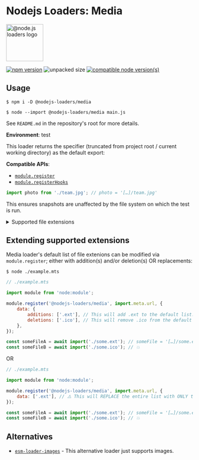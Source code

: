 # Nodejs Loaders: Media

<img src="https://raw.githubusercontent.com/nodejs-loaders/nodejs-loaders/refs/heads/main/logo.svg" height="100" width="100" alt="@node.js loaders logo" />

[![npm version](https://img.shields.io/npm/v/@nodejs-loaders/media.svg)](https://www.npmjs.com/package/@nodejs-loaders/media)
![unpacked size](https://img.shields.io/npm/unpacked-size/@nodejs-loaders/media)
[![compatible node version(s)](https://img.shields.io/node/v/@nodejs-loaders/media.svg)](https://nodejs.org/download)

## Usage

```console
$ npm i -D @nodejs-loaders/media
```

```console
$ node --import @nodejs-loaders/media main.js
```

See `README.md` in the repository's root for more details.

**Environment**: test

This loader returns the specifier (truncated from project root / current working directory) as the default export:

**Compatible APIs**:

* [`module.register`](https://nodejs.org/api/module.html#moduleregisterspecifier-parenturl-options)
* [`module.registerHooks`](https://nodejs.org/api/module.html#moduleregisterhooksoptions)

```js
import photo from './team.jpg'; // photo = '[…]/team.jpg'
```

This ensures snapshots are unaffected by the file system on which the test is run.

<details>
<summary>Supported file extensions</summary>

Audio/Video:
* `.av1`
* `.mp3`
* `.mp3`
* `.mp4`
* `.ogg`
* `.webm`

Documents:
* `.epub`
* `.pdf`

Images:

* `.avif`
* `.gif`
* `.ico`
* `.jpeg`
* `.jpg`
* `.png`
* `.webp`
</details>

## Extending supported extensions

Media loader's default list of file extenions can be modified via `module.register`; either with addition(s) and/or deletion(s) OR replacements:

```console
$ node ./example.mts
```

```js
// ./example.mts

import module from 'node:module';

module.register('@nodejs-loaders/media', import.meta.url, {
	data: {
		additions: ['.ext'], // This will add .ext to the default list.
		deletions: ['.ico'], // This will remove .ico from the default list.
	},
});

const someFileA = await import('./some.ext'); // someFile = '[…]/some.ext'
const someFileB = await import('./some.ico'); // 💥
```

OR

```js
// ./example.mts

import module from 'node:module';

module.register('@nodejs-loaders/media', import.meta.url, {
	data: ['.ext'], // ⚠️ This will REPLACE the entire list with ONLY the .ext file extension.
});

const someFileA = await import('./some.ext'); // someFile = '[…]/some.ext'
const someFileB = await import('./some.ico'); // 💥
```

## Alternatives

* [`esm-loader-images`](https://github.com/brev/esm-loaders/tree/main/packages/esm-loader-images#readme) - This alternative loader just supports images.

